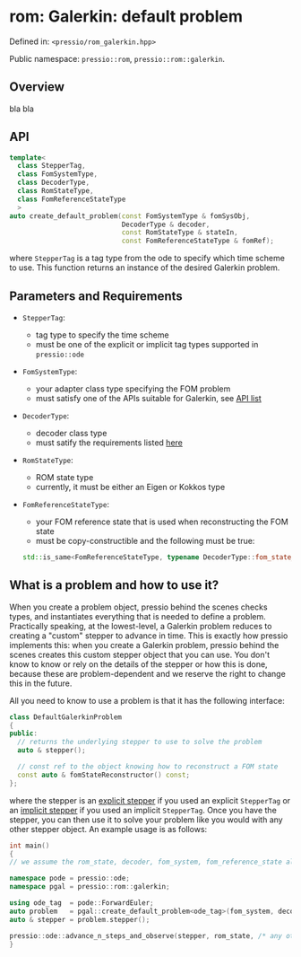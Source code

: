 
# rom: Galerkin: default problem


Defined in: `<pressio/rom_galerkin.hpp>`

Public namespace: `pressio::rom`, `pressio::rom::galerkin`.


## Overview
bla bla


## API

```cpp
template<
  class StepperTag,
  class FomSystemType,
  class DecoderType,
  class RomStateType,
  class FomReferenceStateType
  >
auto create_default_problem(const FomSystemType & fomSysObj,
                            DecoderType & decoder,
                            const RomStateType & stateIn,
                            const FomReferenceStateType & fomRef);
```

where `StepperTag` is a tag type from the ode to specify which time scheme to use.
This function returns an instance of the desired Galerkin problem.

## Parameters and Requirements

- `StepperTag`:
  - tag type to specify the time scheme
  - must be one of the explicit or implicit tag types supported in `pressio::ode`

- `FomSystemType`:
  - your adapter class type specifying the FOM problem
  - must satisfy one of the APIs suitable for Galerkin, see [API list](./md_pages_components_rom_fom_apis.html)

- `DecoderType`:
  - decoder class type
  - must satify the requirements listed [here](md_pages_components_rom_decoder.html)

- `RomStateType`:
  - ROM state type
  - currently, it must be either an Eigen or Kokkos type

- `FomReferenceStateType`:
  - your FOM reference state that is used when reconstructing the FOM state
  - must be copy-constructible and the following must be true:<br/>
  ```cpp
  std::is_same<FomReferenceStateType, typename DecoderType::fom_state_type>::value == true
  ```

## What is a problem and how to use it?

When you create a problem object, pressio behind
the scenes checks types, and instantiates everything that is needed
to define a problem. Practically speaking, at the lowest-level,
a Galerkin problem reduces to creating a "custom" stepper to advance in time.
This is exactly how pressio implements this: when you create a Galerkin
problem, pressio behind the scenes creates this custom stepper
object that you can use. You don't know to know or rely on
the details of the stepper or how this is done,
because these are problem-dependent and we reserve the right
to change this in the future.

All you need to know to use a problem is that it has the following interface:

```cpp
class DefaultGalerkinProblem
{
public:
  // returns the underlying stepper to use to solve the problem
  auto & stepper();

  // const ref to the object knowing how to reconstruct a FOM state
  const auto & fomStateReconstructor() const;
};
```

where the stepper is an [explicit stepper](md_pages_components_ode_steppers_explicit.html)
if you used an explicit `StepperTag` or an [implicit stepper](md_pages_components_ode_steppers_implicit.html)
if you used an implicit `StepperTag`.
Once you have the stepper, you can then use it to solve your problem like
you would with any other stepper object.
An example usage is as follows:

```cpp
int main()
{
// we assume the rom_state, decoder, fom_system, fom_reference_state already exist

namespace pode = pressio::ode;
namespace pgal = pressio::rom::galerkin;

using ode_tag  = pode::ForwardEuler;
auto problem   = pgal::create_default_problem<ode_tag>(fom_system, decoder, rom_state, fom_reference_state);
auto & stepper = problem.stepper();

pressio::ode::advance_n_steps_and_observe(stepper, rom_state, /* any other args */);
}
```
